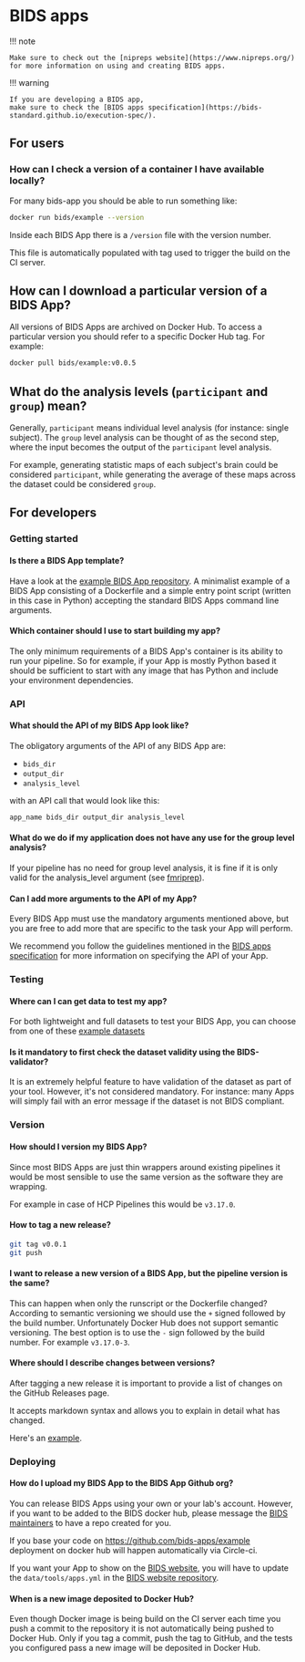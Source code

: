 # BIDS apps

!!! note

    Make sure to check out the [nipreps website](https://www.nipreps.org/)
    for more information on using and creating BIDS apps.

!!! warning

    If you are developing a BIDS app,
    make sure to check the [BIDS apps specification](https://bids-standard.github.io/execution-spec/).

## For users

### How can I check a version of a container I have available locally?

For many bids-app you should be able to run something like:

```bash
docker run bids/example --version
```

Inside each BIDS App there is a `/version` file with the version number.

This file is automatically populated with tag used to trigger the build on the CI server.

## How can I download a particular version of a BIDS App?

All versions of BIDS Apps are archived on Docker Hub. To access a particular
version you should refer to a specific Docker Hub tag. For example:

```bash
docker pull bids/example:v0.0.5
```

## What do the analysis levels (`participant` and `group`) mean?

Generally, `participant` means individual level analysis (for instance: single subject).
The `group` level analysis can be thought of as the second step,
where the input becomes the output of the `participant` level analysis.

For example, generating statistic maps of each subject's brain could be considered `participant`,
while generating the average of these maps across the dataset could be considered `group`.

## For developers

### Getting started

#### Is there a BIDS App template?

Have a look at the
[example BIDS App repository](https://github.com/bids-apps/example).
A minimalist example of a BIDS App consisting of a Dockerfile
and a simple entry point script (written in this case in Python)
accepting the standard BIDS Apps command line arguments.

#### Which container should I use to start building my app?

The only minimum requirements of a BIDS App's container is its ability to run your pipeline.
So for example, if your App is mostly Python based it should be sufficient
to start with any image that has Python and include your environment dependencies.

### API

#### What should the API of my BIDS App look like?

The obligatory arguments of the API of any BIDS App are:

-   `bids_dir`
-   `output_dir`
-   `analysis_level`

with an API call that would look like this:

```bash
app_name bids_dir output_dir analysis_level
```

#### What do we do if my application does not have any use for the group level analysis?

If your pipeline has no need for group level analysis,
it is fine if it is only valid for the analysis_level argument
(see [fmriprep](https://fmriprep.readthedocs.io/en/latest/usage.html)).

#### Can I add more arguments to the API of my App?

Every BIDS App must use the mandatory arguments mentioned above,
but you are free to add more that are specific to the task your App will perform.

We recommend you follow the guidelines mentioned in the [BIDS apps specification](https://bids-standard.github.io/execution-spec/)
for more information on specifying the API of your App.

### Testing

#### Where can I can get data to test my app?

For both lightweight and full datasets to test your BIDS App, you can choose
from one of these
[example datasets](https://bids-standard.github.io/bids-starter-kit/dataset_examples.html)

#### Is it mandatory to first check the dataset validity using the BIDS-validator?

It is an extremely helpful feature to have validation of the dataset as part of your tool.
However, it's not considered mandatory.
For instance: many Apps will simply fail with an error message if the dataset is not BIDS compliant.

### Version

#### How should I version my BIDS App?

Since most BIDS Apps are just thin wrappers around existing pipelines it would
be most sensible to use the same version as the software they are wrapping.

For example in case of HCP Pipelines this would be `v3.17.0`.

#### How to tag a new release?

```bash
git tag v0.0.1
git push
```

#### I want to release a new version of a BIDS App, but the pipeline version is the same?

This can happen when only the runscript or the Dockerfile changed?
According to semantic versioning we should use the `+` signed followed by the build number.
Unfortunately Docker Hub does not support semantic versioning.
The best option is to use the `-` sign followed by the build number.
For example `v3.17.0-3`.

#### Where should I describe changes between versions?

After tagging a new release it is important to provide a list of changes
on the GitHub Releases page.

It accepts markdown syntax and allows you to explain in detail what has changed.

Here's an [example](https://github.com/bids-apps/example/releases).

### Deploying

#### How do I upload my BIDS App to the BIDS App Github org?

You can release BIDS Apps using your own or your lab's account.
However, if you want to be added to the BIDS docker hub,
please message the [BIDS maintainers](mailto:bids.maintenance+apps@gmail.com)
to have a repo created for you.

If you base your code on <https://github.com/bids-apps/example> deployment
on docker hub will happen automatically via Circle-ci.

If you want your App to show on the [BIDS website](https://bids-website.readthedocs.io/en/latest/tools/bids-apps.html),
you will have to update the `data/tools/apps.yml` in the
[BIDS website repository](https://github.com/bids-standard/bids-website/tree/main).

#### When is a new image deposited to Docker Hub?

Even though Docker image is being build on the CI server each time
you push a commit to the repository it is not automatically being pushed to Docker Hub.
Only if you tag a commit, push the tag to GitHub,
and the tests you configured pass a new image will be deposited in Docker Hub.
